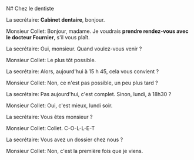 N# Chez le dentiste

La secrétaire: **Cabinet dentaire**, bonjour.

Monsieur Collet: Bonjour, madame. Je voudrais **prendre rendez-vous avec le docteur Fournier**, s'il vous plaît.

La secrétaire: Oui, monsieur. Quand voulez-vous venir ?

Monsieur Collet: Le plus tôt possible.

La secrétaire: Alors, aujourd'hui à 15 h 45, cela vous convient ?

Monsieur Collet: Non, ce n'est pas possible, un peu plus tard ?

La secrétaire: Pas aujourd'hui, c'est complet. Sinon, lundi, à 18h30 ?

Monsieur Collet: Oui, c'est mieux, lundi soir.

La secrétaire: Vous êtes monsieur ?

Monsieur Collet: Collet. C-O-L-L-E-T

La secrétaire: Vous avez un dossier chez nous ?

Monsieur Collet: Non, c'est la première fois que je viens.
